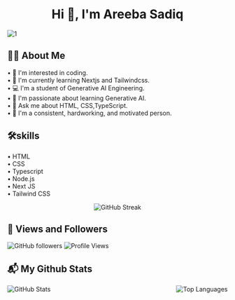 <h1 align="center">Hi 👋, I'm Areeba Sadiq</h1>

![1](https://github.com/user-attachments/assets/21540c3b-810c-442e-b2cd-6cb5a032d2a0)
## 🙋‍♀️ About Me
  • 🌈 I'm interested in coding.<br>
  • 📗 I'm currently learning Nextjs and Tailwindcss.<br>
  • 💻 I'm a student of Generative AI Engineering.<br>
  • 🌟 I'm passionate about learning Generative AI.<br>
  • 📜 Ask me about HTML, CSS,TypeScript.<br>
  • 🚀 I'm a consistent, hardworking, and motivated person.<br>


## 🛠️skills
• HTML<br>
• CSS<br>
• Typescript<br>
• Node.js<br>
• Next JS <br>
• Tailwind CSS


<div align="center">
  <img src="https://github-readme-streak-stats.herokuapp.com/?user=AreebaSadiq23&theme=radical" alt="GitHub Streak"/>
</div>

## 👥 Views and Followers
![GitHub followers](https://img.shields.io/github/followers/AreebaSadiq23?style=social)
![Profile Views](https://komarev.com/ghpvc/?username=AreebaSadiq23&color=blue)



## 📬 My Github Stats 
<div>
  <img src="https://github-readme-stats.vercel.app/api?username=AreebaSadiq23&show_icons=true&theme=radical" alt="GitHub Stats" style="float: left; margin-right: 50px;"/>
  <img src="https://github-readme-stats.vercel.app/api/top-langs/?username=AreebaSadiq23&layout=compact&theme=radical" alt="Top Languages" style="float: right; margin-left: 50px;" />
</div>












<!-- Rest of your README content -->
